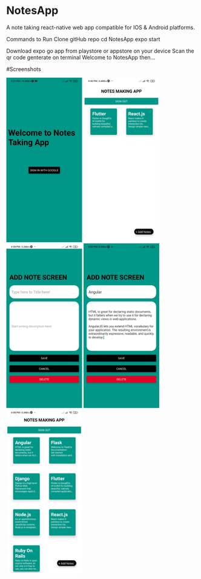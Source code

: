 # NotesApp
A note taking react-native web app compatible for IOS & Android platforms.

Commands to Run
Clone gitHub repo
cd NotesApp
expo start

Download expo go app from playstore or appstore on your device
Scan the qr code genterate on terminal
Welcome to NotesApp then... 

#Screenshots

<p>
    <img src="/screenshots/1.jpg" alt="drawing" width="200"/>
    <img src="/screenshots/2.jpg" alt="drawing" width="200"/>
    <img src="/screenshots/3.jpg" alt="drawing" width="200"/>
    <img src="/screenshots/4.jpg" alt="drawing" width="200"/>
    <img src="/screenshots/5.jpg" alt="drawing" width="200"/>
</p>
